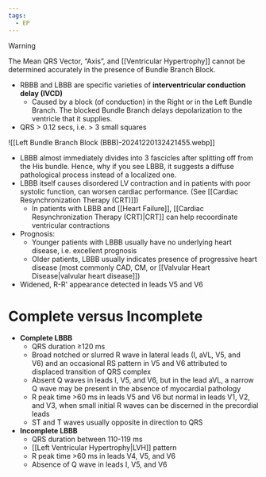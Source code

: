 ```yaml
---
tags:
  - EP
---
```



>[!warning]
>The Mean QRS Vector, “Axis”, and [[Ventricular Hypertrophy]] cannot be determined accurately in the presence of Bundle Branch Block.

- RBBB and LBBB are specific varieties of **interventricular conduction delay (IVCD)**
	- Caused by a block (of conduction) in the Right or in the Left Bundle Branch. The blocked Bundle Branch delays depolarization to the ventricle that it supplies.
- QRS > 0.12 secs, i.e. > 3 small squares

![[Left Bundle Branch Block (BBB)-20241220132421455.webp]]

- LBBB almost immediately divides into 3 fascicles after splitting off from the His bundle. Hence, why if you see LBBB, it suggests a diffuse pathological process instead of a localized one.
- LBBB itself causes disordered LV contraction and in patients with poor systolic function, can worsen cardiac performance. (See [[Cardiac Resynchronization Therapy (CRT)]])
	- In patients with LBBB and [[Heart Failure]], [[Cardiac Resynchronization Therapy (CRT)|CRT]] can help recoordinate ventricular contractions
- Prognosis:
	- Younger patients with LBBB usually have no underlying heart disease, i.e. excellent prognosis
	- Older patients, LBBB usually indicates presence of progressive heart disease (most commonly CAD, CM, or [[Valvular Heart Disease|valvular heart disease]])
- Widened, R-R' appearance detected in leads V5 and V6
# Complete versus Incomplete

- **Complete LBBB** 
	- QRS duration ≥120 ms
	- Broad notched or slurred R wave in lateral leads (I, aVL, V5, and V6) and an occasional RS pattern in V5 and V6 attributed to displaced transition of QRS complex
	- Absent Q waves in leads I, V5, and V6, but in the lead aVL, a narrow Q wave may be present in the absence of myocardial pathology
	- R peak time >60 ms in leads V5 and V6 but normal in leads V1, V2, and V3, when small initial R waves can be discerned in the precordial leads
	- ST and T waves usually opposite in direction to QRS
- **Incomplete LBBB**
	- QRS duration between 110-119 ms
	- [[Left Ventricular Hypertrophy|LVH]] pattern
	- R peak time >60 ms in leads V4, V5, and V6
	- Absence of Q wave in leads I, V5, and V6

[^brady]: Kusumoto FM, Schoenfeld MH, Barrett C, et al. 2018 ACC/AHA/HRS Guideline on the Evaluation and Management of Patients With Bradycardia and Cardiac Conduction Delay. Journal of the American College of Cardiology. 2019;74(7):e51-e156. doi:10.1016/j.jacc.2018.10.044
